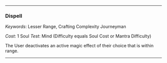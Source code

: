 ___

### Dispell

*Keywords*: Lesser Range, Crafting Complexity Journeyman

*Cost*: 1 Soul
*Test*: Mind (Difficulty equals Soul Cost or Mantra Difficulty)

The User deactivates an active magic effect of their choice that is within range.

___